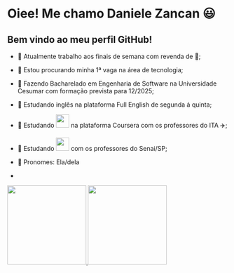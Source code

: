 # Oiee! Me chamo Daniele Zancan 😃
## Bem vindo ao meu perfil GitHub! 


- 🔭 Atualmente trabalho aos finais de semana com revenda de 🧊;
- 🔎 Estou procurando minha 1ª vaga na área de tecnologia;
- 🌱 Fazendo Bacharelado em Engenharia de Software na Universidade Cesumar com formação prevista para 12/2025;
- 🌱 Estudando inglês na plataforma Full English de segunda á quinta;
- 🌱 Estudando 
            <img src="https://cdn.jsdelivr.net/gh/devicons/devicon@latest/icons/java/java-original.svg" width="30" height="30"/>
           na plataforma Coursera com os professores do ITA ✈️;
- 🌱 Estudando 
            <img src="https://cdn.jsdelivr.net/gh/devicons/devicon@latest/icons/python/python-original-wordmark.svg" width="30" height="30"/>
          com os professores do Senai/SP;
- 👩 Pronomes: Ela/dela

- <div>
<a href="https://github.com/danielezancan">
<img loading="lazy" height="180em" src="https://github-readme-stats.vercel.app/api/top-langs/?username=daniele&layout=compact&langs_count=7&theme=tokyonight"/>
<img loading="lazy" height="180em" src="https://github-readme-stats.vercel.app/api?username=danielezancan&show_icons=true&theme=tokyonight&include_all_commits=true&count_private=true"/>
</div>
